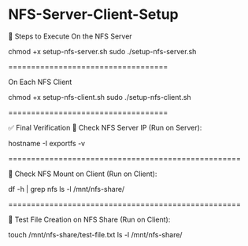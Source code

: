 # NFS-Server-Client-Setup

🚀 Steps to Execute
On the NFS Server

chmod +x setup-nfs-server.sh
sudo ./setup-nfs-server.sh

===================================


On Each NFS Client

chmod +x setup-nfs-client.sh
sudo ./setup-nfs-client.sh


===================================

✅ Final Verification
🔹 Check NFS Server IP (Run on Server):

hostname -I
exportfs -v

===================================================

🔹 Check NFS Mount on Client (Run on Client):

df -h | grep nfs
ls -l /mnt/nfs-share/

===================================================

🔹 Test File Creation on NFS Share (Run on Client):


touch /mnt/nfs-share/test-file.txt
ls -l /mnt/nfs-share/
